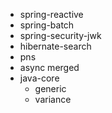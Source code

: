 - spring-reactive
- spring-batch
- spring-security-jwk
- hibernate-search
- pns
- async merged
- java-core
  - generic
  - variance
